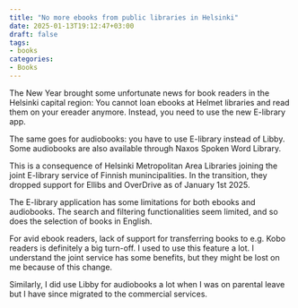 ```yaml
---
title: "No more ebooks from public libraries in Helsinki"
date: 2025-01-13T19:12:47+03:00
draft: false
tags:
- books
categories:
- Books
---
```


The New Year brought some unfortunate news for book readers in the Helsinki capital region: You cannot loan ebooks at Helmet libraries and read them on your ereader anymore. Instead, you need to use the new E-library app.

The same goes for audiobooks: you have to use E-library instead of Libby. Some audiobooks are also available through Naxos Spoken Word Library.

This is a consequence of Helsinki Metropolitan Area Libraries joining the joint E-library service of Finnish munincipalities. In the transition, they dropped support for Ellibs and OverDrive as of January 1st 2025.

The E-library application has some limitations for both ebooks and audiobooks. The search and filtering functionalities seem limited, and so does the selection of books in English. 

For avid ebook readers, lack of support for transferring books to e.g. Kobo readers is definitely a big turn-off. I used to use this feature a lot. I understand the joint service has some benefits, but they might be lost on me because of this change.

Similarly, I did use Libby for audiobooks a lot when I was on parental leave but I have since migrated to the commercial services.